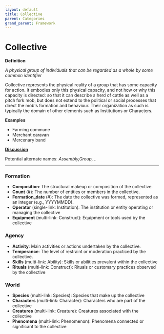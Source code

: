 ```yaml
---
layout: default
title: Collective
parent: Categories
grand_parent: Framework 
---
```


# Collective

**Definition**

*A physical group of individuals that can be regarded as a whole by some common identifier*

Collective represents the physical reality of a group that has some capacity for action. It embodies only this physical capacity, and not how or why this capacity is directed: so that it can describe a herd of cattle as well as a pitch fork mob, but does not extend to the political or social processes that direct the mob's formation and behaviour. Their organization as such is typically the domain of other elements such as Institutions or Characters. 

**Examples**
- Farming commune
- Merchant caravan
- Mercenary band


**[Discussion](https://github.com/OnlyWorlds/OnlyWorlds/discussions/categories/Collective)**

Potential alternate names: *Assembly,Group, ..*

---
### Formation
- **Composition**: The structural makeup or composition of the collective.
- **Count** (#): The number of entities or members in the collective.
- **Formation_date** (#): The date the collective was formed, represented as an integer (e.g., YYYYMMDD).
- **Operator** (single-link: Institution): The institution or entity operating or managing the collective
- **Equipment** (multi-link: Construct): Equipment or tools used by the collective

### Agency
- **Activity**: Main activities or actions undertaken by the collective.
- **Temperance**: The level of restraint or moderation practiced by the collective.
- **Skills** (multi-link: Ability): Skills or abilities prevalent within the collective
- **Rituals** (multi-link: Construct): Rituals or customary practices observed by the collective

### World
- **Species** (multi-link: Species): Species that make up the collective
- **Characters** (multi-link: Character): Characters who are part of the collective
- **Creatures** (multi-link: Creature): Creatures associated with the collective
- **Phenomena** (multi-link: Phenomenon): Phenomena connected or significant to the collective

